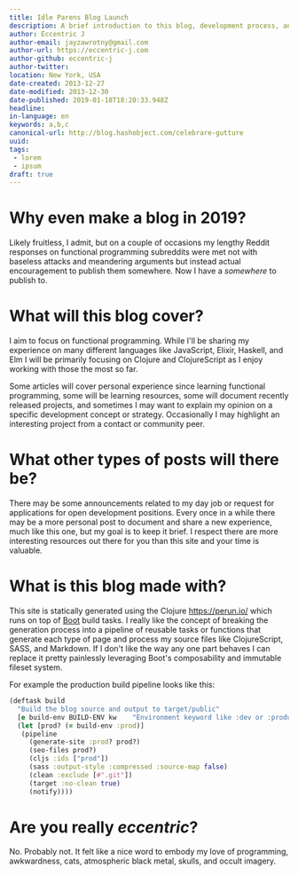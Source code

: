 ```yaml
---
title: Idle Parens Blog Launch
description: A brief introduction to this blog, development process, and goals.
author: Eccentric J
author-email: jayzawrotny@gmail.com
author-url: https://eccentric-j.com
author-github: eccentric-j
author-twitter:
location: New York, USA
date-created: 2013-12-27
date-modified: 2013-12-30
date-published: 2019-01-18T18:20:33.948Z
headline:
in-language: en
keywords: a,b,c
canonical-url: http://blog.hashobject.com/celebrare-gutture
uuid:
tags:
 - lorem
 - ipsum
draft: true
---
```

# Why even make a blog in 2019?

Likely fruitless, I admit, but on a couple of occasions my lengthy Reddit responses on functional programming subreddits were met not with baseless attacks and meandering arguments but instead actual encouragement to publish them somewhere. Now I have a _somewhere_ to publish to.

# What will this blog cover?

I aim to focus on functional programming. While I'll be sharing my experience on many different languages like JavaScript, Elixir, Haskell, and Elm I will be primarily focusing on Clojure and ClojureScript as I enjoy working with those the most so far.

Some articles will cover personal experience since learning functional programming, some will be learning resources, some will document recently released projects, and sometimes I may want to explain my opinion on a specific development concept or strategy. Occasionally I may highlight an interesting project from a contact or community peer.


# What other types of posts will there be?

There may be some announcements related to my day job or request for applications for open development positions. Every once in a while there may be a more personal post to document and share a new experience, much like this one, but my goal is to keep it brief. I respect there are more interesting resources out there for you than this site and your time is valuable.

# What is this blog made with?

This site is statically generated using the Clojure https://perun.io/ which runs on top of [Boot](https://github.com/boot-clj) build tasks. I really like the concept of breaking the generation process into a pipeline of reusable tasks or functions that generate each type of page and process my source files like ClojureScript, SASS, and Markdown. If I don't like the way any one part behaves I can replace it pretty painlessly leveraging Boot's composability and immutable fileset system.

For example the production build pipeline looks like this:

```clj
(deftask build
  "Build the blog source and output to target/public"
  [e build-env BUILD-ENV kw    "Environment keyword like :dev or :production"]
  (let [prod? (= build-env :prod)]
   (pipeline
     (generate-site :prod? prod?)
     (seo-files prod?)
     (cljs :ids ["prod"])
     (sass :output-style :compressed :source-map false)
     (clean :exclude [#".git"])
     (target :no-clean true)
     (notify))))
```



# Are you really _eccentric_?

No. Probably not. It felt like a nice word to embody my love of programming, awkwardness, cats, atmospheric black metal, skulls, and occult imagery.

